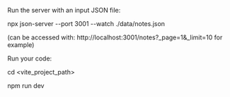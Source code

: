 Run the server with an input JSON file:

 npx json-server --port 3001 --watch ./data/notes.json

(can be accessed with:  http://localhost:3001/notes?_page=1&_limit=10  for example) 

Run your code:

 cd <vite_project_path>

npm run dev
